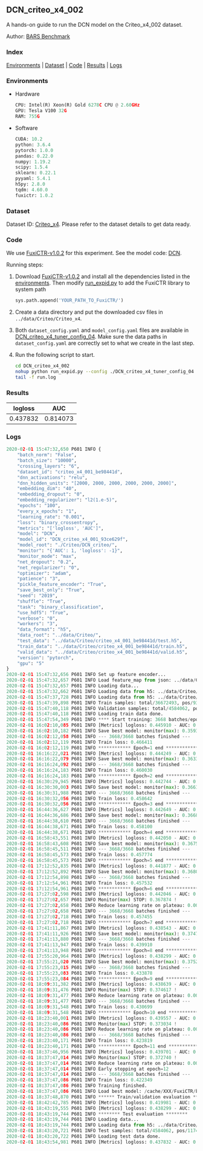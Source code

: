 ## DCN_criteo_x4_002

A hands-on guide to run the DCN model on the Criteo_x4_002 dataset.

Author: [BARS Benchmark](https://github.com/reczoo/BARS/blob/main/CITATION)

### Index
[Environments](#Environments) | [Dataset](#Dataset) | [Code](#Code) | [Results](#Results) | [Logs](#Logs)

### Environments
+ Hardware

  ```python
  CPU: Intel(R) Xeon(R) Gold 6278C CPU @ 2.60GHz
  GPU: Tesla V100 32G
  RAM: 755G

  ```

+ Software

  ```python
  CUDA: 10.2
  python: 3.6.4
  pytorch: 1.0.0
  pandas: 0.22.0
  numpy: 1.19.2
  scipy: 1.5.4
  sklearn: 0.22.1
  pyyaml: 5.4.1
  h5py: 2.8.0
  tqdm: 4.60.0
  fuxictr: 1.0.2
  ```

### Dataset
Dataset ID: [Criteo_x4](https://github.com/reczoo/Datasets/tree/main/Criteo/Criteo_x4). Please refer to the dataset details to get data ready.

### Code

We use [FuxiCTR-v1.0.2](https://github.com/reczoo/FuxiCTR/tree/v1.0.2) for this experiment. See the model code: [DCN](https://github.com/reczoo/FuxiCTR/blob/v1.0.2/fuxictr/pytorch/models/DCN.py).

Running steps:

1. Download [FuxiCTR-v1.0.2](https://github.com/reczoo/FuxiCTR/archive/refs/tags/v1.0.2.zip) and install all the dependencies listed in the [environments](#environments). Then modify [run_expid.py](./run_expid.py#L5) to add the FuxiCTR library to system path
    
    ```python
    sys.path.append('YOUR_PATH_TO_FuxiCTR/')
    ```

2. Create a data directory and put the downloaded csv files in `../data/Criteo/Criteo_x4`.

3. Both `dataset_config.yaml` and `model_config.yaml` files are available in [DCN_criteo_x4_tuner_config_04](./DCN_criteo_x4_tuner_config_04). Make sure the data paths in `dataset_config.yaml` are correctly set to what we create in the last step.

4. Run the following script to start.

    ```bash
    cd DCN_criteo_x4_002
    nohup python run_expid.py --config ./DCN_criteo_x4_tuner_config_04 --expid DCN_criteo_x4_001_0a86fe97 --gpu 0 > run.log &
    tail -f run.log
    ```

### Results

| logloss | AUC  |
|:--------------------:|:--------------------:|
| 0.437832 | 0.814073  |


### Logs
```python
2020-02-01 15:47:32,650 P601 INFO {
    "batch_norm": "False",
    "batch_size": "10000",
    "crossing_layers": "6",
    "dataset_id": "criteo_x4_001_be98441d",
    "dnn_activations": "relu",
    "dnn_hidden_units": "[2000, 2000, 2000, 2000, 2000, 2000]",
    "embedding_dim": "40",
    "embedding_dropout": "0",
    "embedding_regularizer": "l2(1.e-5)",
    "epochs": "100",
    "every_x_epochs": "1",
    "learning_rate": "0.001",
    "loss": "binary_crossentropy",
    "metrics": "['logloss', 'AUC']",
    "model": "DCN",
    "model_id": "DCN_criteo_x4_001_93ce629f",
    "model_root": "./Criteo/DCN_criteo/",
    "monitor": "{'AUC': 1, 'logloss': -1}",
    "monitor_mode": "max",
    "net_dropout": "0.2",
    "net_regularizer": "0",
    "optimizer": "adam",
    "patience": "3",
    "pickle_feature_encoder": "True",
    "save_best_only": "True",
    "seed": "2019",
    "shuffle": "True",
    "task": "binary_classification",
    "use_hdf5": "True",
    "verbose": "0",
    "workers": "3",
    "data_format": "h5",
    "data_root": "../data/Criteo/",
    "test_data": "../data/Criteo/criteo_x4_001_be98441d/test.h5",
    "train_data": "../data/Criteo/criteo_x4_001_be98441d/train.h5",
    "valid_data": "../data/Criteo/criteo_x4_001_be98441d/valid.h5",
    "version": "pytorch",
    "gpu": "5"
}
2020-02-01 15:47:32,656 P601 INFO Set up feature encoder...
2020-02-01 15:47:32,657 P601 INFO Load feature_map from json: ../data/Criteo/criteo_x4_001_be98441d/feature_map.json
2020-02-01 15:47:32,657 P601 INFO Loading data...
2020-02-01 15:47:32,662 P601 INFO Loading data from h5: ../data/Criteo/criteo_x4_001_be98441d/train.h5
2020-02-01 15:47:37,728 P601 INFO Loading data from h5: ../data/Criteo/criteo_x4_001_be98441d/valid.h5
2020-02-01 15:47:39,898 P601 INFO Train samples: total/36672493, pos/9396350, neg/27276143, ratio/25.62%
2020-02-01 15:47:40,118 P601 INFO Validation samples: total/4584062, pos/1174544, neg/3409518, ratio/25.62%
2020-02-01 15:47:40,118 P601 INFO Loading train data done.
2020-02-01 15:47:54,349 P601 INFO **** Start training: 3668 batches/epoch ****
2020-02-01 16:02:10,085 P601 INFO [Metrics] logloss: 0.445910 - AUC: 0.805306
2020-02-01 16:02:10,182 P601 INFO Save best model: monitor(max): 0.359396
2020-02-01 16:02:12,058 P601 INFO --- 3668/3668 batches finished ---
2020-02-01 16:02:12,119 P601 INFO Train loss: 0.466411
2020-02-01 16:02:12,119 P601 INFO ************ Epoch=1 end ************
2020-02-01 16:16:22,021 P601 INFO [Metrics] logloss: 0.444249 - AUC: 0.807624
2020-02-01 16:16:22,079 P601 INFO Save best model: monitor(max): 0.363375
2020-02-01 16:16:24,092 P601 INFO --- 3668/3668 batches finished ---
2020-02-01 16:16:24,183 P601 INFO Train loss: 0.460030
2020-02-01 16:16:24,183 P601 INFO ************ Epoch=2 end ************
2020-02-01 16:30:29,945 P601 INFO [Metrics] logloss: 0.442744 - AUC: 0.808852
2020-02-01 16:30:30,003 P601 INFO Save best model: monitor(max): 0.366108
2020-02-01 16:30:31,988 P601 INFO --- 3668/3668 batches finished ---
2020-02-01 16:30:32,056 P601 INFO Train loss: 0.458642
2020-02-01 16:30:32,056 P601 INFO ************ Epoch=3 end ************
2020-02-01 16:44:36,627 P601 INFO [Metrics] logloss: 0.442649 - AUC: 0.809457
2020-02-01 16:44:36,686 P601 INFO Save best model: monitor(max): 0.366809
2020-02-01 16:44:38,610 P601 INFO --- 3668/3668 batches finished ---
2020-02-01 16:44:38,671 P601 INFO Train loss: 0.458100
2020-02-01 16:44:38,671 P601 INFO ************ Epoch=4 end ************
2020-02-01 16:58:43,551 P601 INFO [Metrics] logloss: 0.442050 - AUC: 0.809604
2020-02-01 16:58:43,608 P601 INFO Save best model: monitor(max): 0.367554
2020-02-01 16:58:45,511 P601 INFO --- 3668/3668 batches finished ---
2020-02-01 16:58:45,573 P601 INFO Train loss: 0.457774
2020-02-01 16:58:45,573 P601 INFO ************ Epoch=5 end ************
2020-02-01 17:12:52,835 P601 INFO [Metrics] logloss: 0.441877 - AUC: 0.809939
2020-02-01 17:12:52,892 P601 INFO Save best model: monitor(max): 0.368062
2020-02-01 17:12:54,898 P601 INFO --- 3668/3668 batches finished ---
2020-02-01 17:12:54,961 P601 INFO Train loss: 0.457532
2020-02-01 17:12:54,961 P601 INFO ************ Epoch=6 end ************
2020-02-01 17:27:02,598 P601 INFO [Metrics] logloss: 0.442046 - AUC: 0.809920
2020-02-01 17:27:02,657 P601 INFO Monitor(max) STOP: 0.367874 !
2020-02-01 17:27:02,658 P601 INFO Reduce learning rate on plateau: 0.000100
2020-02-01 17:27:02,658 P601 INFO --- 3668/3668 batches finished ---
2020-02-01 17:27:02,718 P601 INFO Train loss: 0.457455
2020-02-01 17:27:02,718 P601 INFO ************ Epoch=7 end ************
2020-02-01 17:41:11,867 P601 INFO [Metrics] logloss: 0.438543 - AUC: 0.813283
2020-02-01 17:41:11,926 P601 INFO Save best model: monitor(max): 0.374741
2020-02-01 17:41:13,880 P601 INFO --- 3668/3668 batches finished ---
2020-02-01 17:41:13,947 P601 INFO Train loss: 0.439910
2020-02-01 17:41:13,948 P601 INFO ************ Epoch=8 end ************
2020-02-01 17:55:20,964 P601 INFO [Metrics] logloss: 0.438299 - AUC: 0.813539
2020-02-01 17:55:21,020 P601 INFO Save best model: monitor(max): 0.375240
2020-02-01 17:55:23,015 P601 INFO --- 3668/3668 batches finished ---
2020-02-01 17:55:23,083 P601 INFO Train loss: 0.433878
2020-02-01 17:55:23,084 P601 INFO ************ Epoch=9 end ************
2020-02-01 18:09:31,382 P601 INFO [Metrics] logloss: 0.438639 - AUC: 0.813256
2020-02-01 18:09:31,476 P601 INFO Monitor(max) STOP: 0.374617 !
2020-02-01 18:09:31,477 P601 INFO Reduce learning rate on plateau: 0.000010
2020-02-01 18:09:31,477 P601 INFO --- 3668/3668 batches finished ---
2020-02-01 18:09:31,548 P601 INFO Train loss: 0.430699
2020-02-01 18:09:31,548 P601 INFO ************ Epoch=10 end ************
2020-02-01 18:23:40,001 P601 INFO [Metrics] logloss: 0.439557 - AUC: 0.812590
2020-02-01 18:23:40,086 P601 INFO Monitor(max) STOP: 0.373034 !
2020-02-01 18:23:40,086 P601 INFO Reduce learning rate on plateau: 0.000001
2020-02-01 18:23:40,086 P601 INFO --- 3668/3668 batches finished ---
2020-02-01 18:23:40,171 P601 INFO Train loss: 0.423819
2020-02-01 18:23:40,171 P601 INFO ************ Epoch=11 end ************
2020-02-01 18:37:46,956 P601 INFO [Metrics] logloss: 0.439701 - AUC: 0.812441
2020-02-01 18:37:47,014 P601 INFO Monitor(max) STOP: 0.372740 !
2020-02-01 18:37:47,014 P601 INFO Reduce learning rate on plateau: 0.000001
2020-02-01 18:37:47,014 P601 INFO Early stopping at epoch=12
2020-02-01 18:37:47,014 P601 INFO --- 3668/3668 batches finished ---
2020-02-01 18:37:47,086 P601 INFO Train loss: 0.422349
2020-02-01 18:37:47,086 P601 INFO Training finished.
2020-02-01 18:37:47,086 P601 INFO Load best model: /cache/XXX/FuxiCTR/benchmarks/Criteo/DCN_criteo/criteo_x4_001_be98441d/DCN_criteo_x4_001_93ce629f_criteo_x4_001_be98441d_model.ckpt
2020-02-01 18:37:48,870 P601 INFO ****** Train/validation evaluation ******
2020-02-01 18:42:42,785 P601 INFO [Metrics] logloss: 0.419981 - AUC: 0.833309
2020-02-01 18:43:19,555 P601 INFO [Metrics] logloss: 0.438299 - AUC: 0.813539
2020-02-01 18:43:19,744 P601 INFO ******** Test evaluation ********
2020-02-01 18:43:19,744 P601 INFO Loading data...
2020-02-01 18:43:19,744 P601 INFO Loading data from h5: ../data/Criteo/criteo_x4_001_be98441d/test.h5
2020-02-01 18:43:20,721 P601 INFO Test samples: total/4584062, pos/1174544, neg/3409518, ratio/25.62%
2020-02-01 18:43:20,722 P601 INFO Loading test data done.
2020-02-01 18:43:54,981 P601 INFO [Metrics] logloss: 0.437832 - AUC: 0.814073

```
